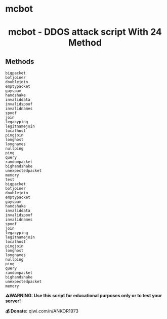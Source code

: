 # mcbot

<h1 align="center">mcbot - DDOS attack script With 24 Method</h1>


## Methods
```💣 Methods:
bigpacket
botjoiner
doublejoin
emptypacket
gayspam
handshake
invaliddata
invalidspoof
invalidnames
spoof
join
legacyping
legitnamejoin
localhost
pingjoin
longhost
longnames
nullping
ping
query
randompacket
bighandshake
unexpectedpacket
memory
test
bigpacket
botjoiner
doublejoin
emptypacket
gayspam
handshake
invaliddata
invalidspoof
invalidnames
spoof
join
legacyping
legitnamejoin
localhost
pingjoin
longhost
longnames
nullping
ping
query
randompacket
bighandshake
unexpectedpacket
memory
```

**⚠WARNING: Use this script for educational purposes only or to test your server!**


**💰 Donate:**
qiwi.com/n/ANKOR1973
